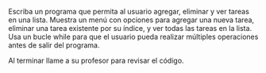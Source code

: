 Escriba un programa que permita al usuario agregar, eliminar y ver tareas en una lista. Muestra un menú con opciones para agregar una nueva tarea, eliminar una tarea existente por su índice, y ver todas las tareas en la lista. Usa un bucle while para que el usuario pueda realizar múltiples operaciones antes de salir del programa.

Al terminar llame a su profesor para revisar el código.